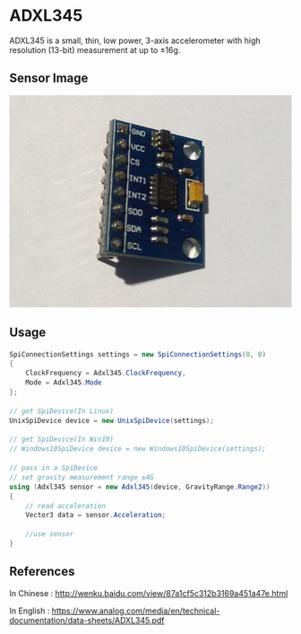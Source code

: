 # ADXL345
ADXL345 is a small, thin, low power, 3-axis accelerometer with high resolution (13-bit) measurement at up to ±16g.

## Sensor Image
![](sensor.jpg)

## Usage
```C#
SpiConnectionSettings settings = new SpiConnectionSettings(0, 0)
{
    ClockFrequency = Adxl345.ClockFrequency,
    Mode = Adxl345.Mode
};

// get SpiDevice(In Linux)
UnixSpiDevice device = new UnixSpiDevice(settings);

// get SpiDevice(In Win10)
// Windows10SpiDevice device = new Windows10SpiDevice(settings);

// pass in a SpiDevice
// set gravity measurement range ±4G
using (Adxl345 sensor = new Adxl345(device, GravityRange.Range2))
{
    // read acceleration
    Vector3 data = sensor.Acceleration;

    //use sensor
}
```

## References
In Chinese : http://wenku.baidu.com/view/87a1cf5c312b3169a451a47e.html

In English : https://www.analog.com/media/en/technical-documentation/data-sheets/ADXL345.pdf
